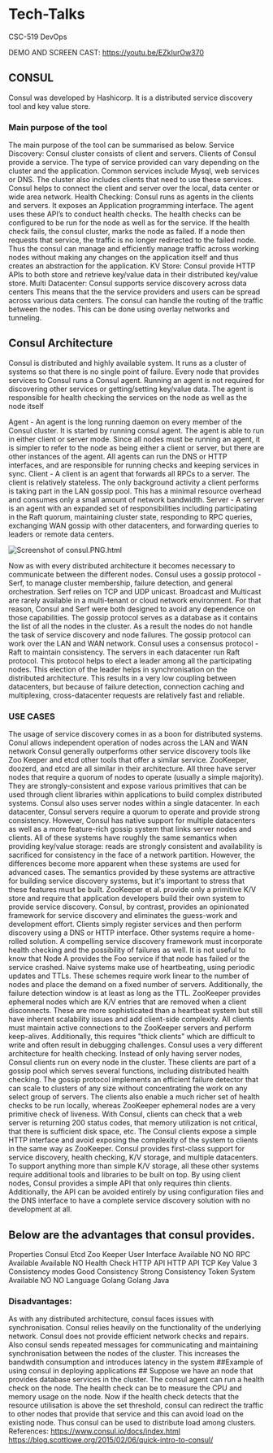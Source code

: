# Tech-Talks
CSC-519 DevOps

DEMO AND SCREEN CAST: https://youtu.be/EZkIurOw370


## CONSUL ##
 
Consul was developed by Hashicorp. It is a distributed service discovery tool and key value store. 
### Main purpose of the tool ###
The main purpose of the tool can be summarised as below.
Service Discovery: Consul cluster consists of client and servers. Clients of Consul provide a service. The type of service provided can vary depending on the cluster and the application. Common services include Mysql, web services or DNS. The cluster also includes clients that need to use these services. Consul helps to connect the client and server over the local, data center or wide area network.
Health Checking: Consul runs as agents in the clients and servers. It exposes an Application programming interface. The agent uses these API’s to conduct health checks. The health checks can be configured to be run for the node as well as for the service. If the health check fails, the consul cluster, marks the node as failed. If a node then requests that service, the traffic is no longer redirected to the failed node. Thus the consul can manage and efficiently manage traffic across working nodes without making any changes on the application itself and thus creates an abstraction for the application.
KV Store:  Consul provide HTTP APIs to both store and retrieve key/value data in their distributed key/value store.
Multi Datacenter: Consul supports service discovery across data centers This means that the the service providers and users can be spread across various data centers. The consul can handle the routing of the traffic between the nodes. This can be done using overlay networks and tunneling.
## Consul Architecture ##
Consul is distributed and highly available system. It runs as a cluster of systems so that there is no single point of failure. 
Every node that provides services to Consul runs a Consul agent. Running an agent is not required for discovering other services or getting/setting key/value data. The agent is responsible for health checking the services on the node as well as the node itself


Agent - An agent is the long running daemon on every member of the Consul cluster. It is started by running consul agent. The agent is able to run in either client or server mode. Since all nodes must be running an agent, it is simpler to refer to the node as being either a client or server, but there are other instances of the agent. All agents can run the DNS or HTTP interfaces, and are responsible for running checks and keeping services in sync.
Client - A client is an agent that forwards all RPCs to a server. The client is relatively stateless. The only background activity a client performs is taking part in the LAN gossip pool. This has a minimal resource overhead and consumes only a small amount of network bandwidth.
Server - A server is an agent with an expanded set of responsibilities including participating in the Raft quorum, maintaining cluster state, responding to RPC queries, exchanging WAN gossip with other datacenters, and forwarding queries to leaders or remote data centers.

![Screenshot of consul.PNG.html](https://github.ncsu.edu/abandar/Tech-Talks/blob/master/consul.PNG)

Now as with every distributed architecture it becomes necessary to communicate  between the different nodes. Consul uses a gossip protocol - Serf,  to manage cluster membership, failure detection, and general orchestration.
 Serf relies on TCP and UDP unicast. Broadcast and Multicast are rarely available in a multi-tenant or cloud network environment. For that reason, Consul and Serf were both designed to avoid any dependence on those capabilities.
The gossip protocol serves as a database as it contains the list of all the nodes in the cluster. As a result the nodes do not handle the task of service discovery and node failures. The gossip protocol can work over the LAN and WAN network.
Consul uses a consensus protocol - Raft to maintain consistency. The servers in each datacenter run Raft protocol. This protocol helps to elect a leader among all the participating nodes. This election of the leader helps in synchronisation on the distributed architecture.
This results in a very low coupling between datacenters, but because of failure detection, connection caching and multiplexing, cross-datacenter requests are relatively fast and reliable.
### USE CASES ###
The usage of service discovery comes in as a boon for distributed systems. Conul allows independent operation of nodes across the LAN and WAN network 
Consul generally outperforms other service discovery tools like Zoo Keeper and etcd other tools that offer a similar service.
ZooKeeper, doozerd, and etcd are all similar in their architecture. All three have server nodes that require a quorum of nodes to operate (usually a simple majority). They are strongly-consistent and expose various primitives that can be used through client libraries within applications to build complex distributed systems.
Consul also uses server nodes within a single datacenter. In each datacenter, Consul servers require a quorum to operate and provide strong consistency. However, Consul has native support for multiple datacenters as well as a more feature-rich gossip system that links server nodes and clients.
All of these systems have roughly the same semantics when providing key/value storage: reads are strongly consistent and availability is sacrificed for consistency in the face of a network partition. However, the differences become more apparent when these systems are used for advanced cases.
The semantics provided by these systems are attractive for building service discovery systems, but it's important to stress that these features must be built. ZooKeeper et al. provide only a primitive K/V store and require that application developers build their own system to provide service discovery. Consul, by contrast, provides an opinionated framework for service discovery and eliminates the guess-work and development effort. Clients simply register services and then perform discovery using a DNS or HTTP interface. Other systems require a home-rolled solution.
A compelling service discovery framework must incorporate health checking and the possibility of failures as well. It is not useful to know that Node A provides the Foo service if that node has failed or the service crashed. Naive systems make use of heartbeating, using periodic updates and TTLs. These schemes require work linear to the number of nodes and place the demand on a fixed number of servers. Additionally, the failure detection window is at least as long as the TTL.
ZooKeeper provides ephemeral nodes which are K/V entries that are removed when a client disconnects. These are more sophisticated than a heartbeat system but still have inherent scalability issues and add client-side complexity. All clients must maintain active connections to the ZooKeeper servers and perform keep-alives. Additionally, this requires "thick clients" which are difficult to write and often result in debugging challenges.
Consul uses a very different architecture for health checking. Instead of only having server nodes, Consul clients run on every node in the cluster. These clients are part of a gossip pool which serves several functions, including distributed health checking. The gossip protocol implements an efficient failure detector that can scale to clusters of any size without concentrating the work on any select group of servers. The clients also enable a much richer set of health checks to be run locally, whereas ZooKeeper ephemeral nodes are a very primitive check of liveness. With Consul, clients can check that a web server is returning 200 status codes, that memory utilization is not critical, that there is sufficient disk space, etc. The Consul clients expose a simple HTTP interface and avoid exposing the complexity of the system to clients in the same way as ZooKeeper.
Consul provides first-class support for service discovery, health checking, K/V storage, and multiple datacenters. To support anything more than simple K/V storage, all these other systems require additional tools and libraries to be built on top. By using client nodes, Consul provides a simple API that only requires thin clients. Additionally, the API can be avoided entirely by using configuration files and the DNS interface to have a complete service discovery solution with no development at all.
 
 
## Below are the advantages that consul provides. ##
 
Properties
Consul
Etcd
Zoo Keeper
User Interface
Available
          NO
          NO
RPC
Available
Available
          NO
Health Check
HTTP API
HTTP API
TCP
Key Value
3 Consistency modes
Good Consistency
Strong Consistency
Token System
Available
          NO
          NO
Language
Golang
Golang
Java
 

### Disadvantages: ###
As with any distributed architecture, consul faces issues with synchronisation. Consul relies heavily on the functionality of the underlying network. Consul does not provide efficient network checks and repairs.
Also consul sends repeated messages for communicating and maintaining synchronisation between the nodes of the cluster. This increases the bandwdith consumption and introduces latency in the system
##Example of using consul in deploying applications  ##
Suppose we have an node that provides database services in the cluster. The consul agent can run a health check on the node. The health check can be to measure the CPU and memory usage on the node. Now if the health check detects that the resource utilisation is above the set threshold, consul can redirect the traffic to other nodes that provide that service and this can avoid load on the existing node. Thus consul can be used to distribute load among clusters.
References:
https://www.consul.io/docs/index.html
https://blog.scottlowe.org/2015/02/06/quick-intro-to-consul/


